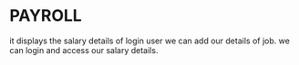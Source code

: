 # PAYROLL
it displays the salary details of login user
we can add our details of job.
we can login and access our salary details.
